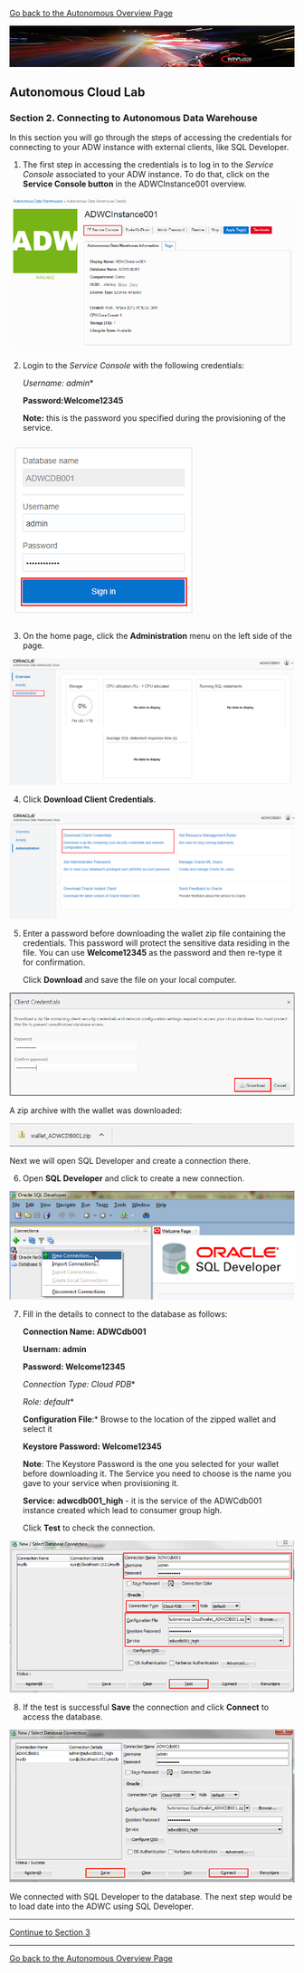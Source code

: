 [Go back to the Autonomous Overview Page](readme.md)

![](../common/images/customer.logo2.png)
## Autonomous Cloud Lab ##
### Section 2. Connecting to Autonomous Data Warehouse ###

In this section you will go through the steps of accessing the
credentials for connecting to your ADW instance with external clients,
like SQL Developer.

1.  The first step in accessing the credentials is to log in to the
    *Service Console* associated to your ADW instance. To do that, click
    on the **Service Console button** in the ADWCInstance001 overview.

![](./media/image25.png)


2.  Login to the *Service Console* with the following credentials:

    **Username*: admin**

    **Password:Welcome12345**

    **Note:** this is the password you specified during the provisioning
    of the service.

![](./media/image26.png)


3.  On the home page, click the **Administration** menu on the left side
    of the page.

![](./media/image27.png)


4.  Click **Download Client Credentials**.

![](./media/image28.png)


5.  Enter a password before downloading the wallet zip file containing
    the credentials. This password will protect the sensitive data
    residing in the file. You can use **Welcome12345** as the password
    and then re-type it for confirmation.

    Click **Download** and save the file on your local computer.

![](./media/image29.png)


A zip archive with the wallet was downloaded:

![](./media/image30.png)


Next we will open SQL Developer and create a connection there.

6.  Open **SQL Developer** and click to create a new connection.

![](./media/image31.png)


7.  Fill in the details to connect to the database as follows:

    **Connection Name: ADWCdb001**

    **Usernam: admin**

    **Password: Welcome12345**

    **Connection Type:* Cloud PDB**

    **Role:* default**

    **Configuration File**:* Browse to the location of the zipped
    wallet and select it

    **Keystore Password: Welcome12345**

    **Note**: The Keystore Password is the one you selected for your
    wallet before downloading it. The Service you need to choose is the
    name you gave to your service when provisioning it.

    **Service: adwcdb001\_high** - it is the service of the
    ADWCdb001 instance created which lead to consumer group high.

    Click **Test** to check the connection.

![](./media/image32.png)

8.  If the test is successful **Save** the connection and click
    **Connect** to access the database.

![](./media/image33.png)

We connected with SQL Developer to the database. The next step would be
to load date into the ADWC using SQL Developer.

---

[Continue to Section 3](Section3.md)

---
[Go back to the Autonomous Overview Page](readme.md)
